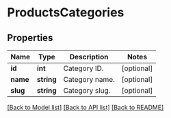 # ProductsCategories

## Properties
Name | Type | Description | Notes
------------ | ------------- | ------------- | -------------
**id** | **int** | Category ID. | [optional] 
**name** | **string** | Category name. | [optional] 
**slug** | **string** | Category slug. | [optional] 

[[Back to Model list]](../../README.md#documentation-for-models) [[Back to API list]](../../README.md#documentation-for-api-endpoints) [[Back to README]](../../README.md)

